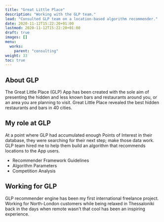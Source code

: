 ```yaml
---
title: "Great Little Place"
description: "Working with the GLP team."
lead: "Consulted GLP team on a location-based algorithm recommender."
date: 2020-11-12T15:22:20+01:00
lastmod: 2020-11-12T15:22:20+01:00
draft: true
images: []
menu:
  works:
    parent: "consulting"
weight: 33
toc: true
---
```


## About GLP

The Great Little Place (GLP) App has been created with the sole aim of presenting the hidden and less known bars and restaurants around you, or an area you are planning to visit. Great Little Place revealed the best hidden restaurants and bars in 40 cities.

## My role at GLP

At a point where GLP had accumulated enough Points of Interest in their database, they were searching for their next step; make those data work. GLP team hired me to help them build an algorithm that recommends locations to the App users.

* Recommender Framework Guidelines
* Algorithm Parameters
* Competition Analysis

## Working for GLP

GLP recommender engine has been my first international freelance project. Working for North-London customers while being relaxed in Thessaloniki back in the days when remote wasn't that cool has been an inspiring experience.

